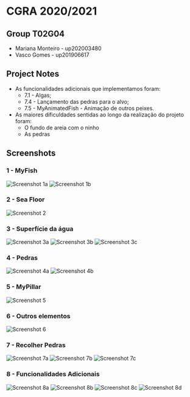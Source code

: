 # CGRA 2020/2021

## Group T02G04

- Mariana Monteiro - up202003480
- Vasco Gomes - up201906617

## Project Notes


- As funcionalidades adicionais que implementamos foram:
  - 7.1 - Algas;
  - 7.4 - Lançamento das pedras para o alvo;
  - 7.5 - MyAnimatedFish - Animação de outros peixes.
- As maiores dificuldades sentidas ao longo da realização do projeto foram:
  - O fundo de areia com o ninho
  - As pedras


## Screenshots


### 1 - MyFish

![Screenshot 1a](screenshots/proj-t2-g04-1a.png)
![Screenshot 1b](screenshots/proj-t2-g04-1b.png)

### 2 - Sea Floor

![Screenshot 2](screenshots/proj-t2-g04-2.png)

### 3 - Superfície da água

![Screenshot 3a](screenshots/proj-t2-g04-3a.png)
![Screenshot 3b](screenshots/proj-t2-g04-3b.png)
![Screenshot 3c](screenshots/proj-t2-g04-3c.png)

### 4 - Pedras

![Screenshot 4a](screenshots/proj-t2-g04-4a.png)
![Screenshot 4b](screenshots/proj-t2-g04-4b.png)

### 5 - MyPillar

![Screenshot 5](screenshots/proj-t2-g04-5.png)

### 6 - Outros elementos

![Screenshot 6](screenshots/proj-t2-g04-6.png)

### 7 - Recolher Pedras

![Screenshot 7a](screenshots/proj-t2-g04-7a.png)
![Screenshot 7b](screenshots/proj-t2-g04-7b.png)
![Screenshot 7c](screenshots/proj-t2-g04-7c.png)

### 8 - Funcionalidades Adicionais

![Screenshot 8a](screenshots/proj-t2-g04-8a.png)
![Screenshot 8b](screenshots/proj-t2-g04-8b.png)
![Screenshot 8c](screenshots/proj-t2-g04-8c.png)
![Screenshot 8d](screenshots/proj-t2-g04-8d.png)
